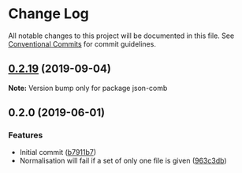 # Change Log

All notable changes to this project will be documented in this file.
See [Conventional Commits](https://conventionalcommits.org) for commit guidelines.

## [0.2.19](https://gitlab.com/codsen/codsen/compare/json-comb@0.2.18...json-comb@0.2.19) (2019-09-04)

**Note:** Version bump only for package json-comb





## 0.2.0 (2019-06-01)

### Features

- Initial commit ([b7911b7](https://gitlab.com/codsen/codsen/commit/b7911b7))
- Normalisation will fail if a set of only one file is given ([963c3db](https://gitlab.com/codsen/codsen/commit/963c3db))
